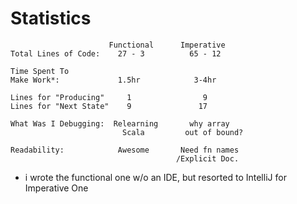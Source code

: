 # Statistics
```
                      Functional      Imperative
Total Lines of Code:    27 - 3          65 - 12

Time Spent To
Make Work*:             1.5hr            3-4hr

Lines for "Producing"     1                9
Lines for "Next State"    9               17

What Was I Debugging:  Relearning       why array 
                         Scala         out of bound?

Readability:            Awesome       Need fn names
                                     /Explicit Doc.
```
* i wrote the functional one w/o an IDE, 
  but resorted to IntelliJ for Imperative One

